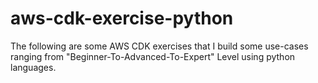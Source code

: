 # aws-cdk-exercise-python
The following are some AWS CDK exercises that I build some use-cases ranging from "Beginner-To-Advanced-To-Expert" Level using python languages.
